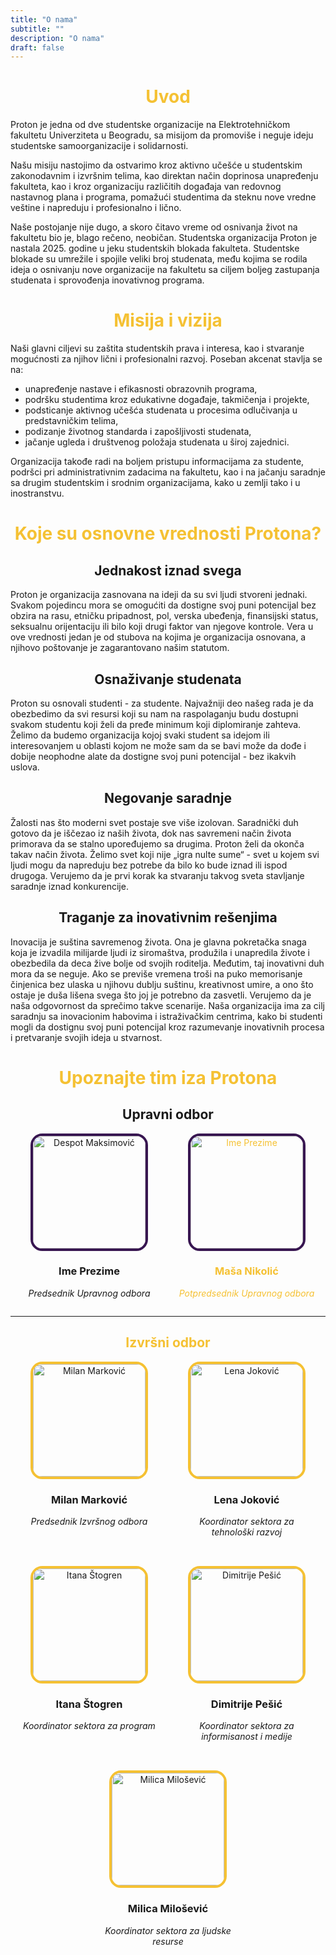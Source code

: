 ```yaml
---
title: "O nama"
subtitle: ""
description: "O nama"
draft: false
---
```


<h1 style="text-align: center; color: #f5c133">Uvod</h1>

Proton je jedna od dve studentske organizacije na Elektrotehničkom fakultetu Univerziteta u Beogradu, sa misijom da promoviše i neguje ideju studentske samoorganizacije i solidarnosti.

Našu misiju nastojimo da ostvarimo kroz aktivno učešće u studentskim zakonodavnim i izvršnim telima, kao direktan način doprinosa unapređenju fakulteta, kao i kroz organizaciju različitih događaja van redovnog nastavnog plana i programa, pomažući studentima da steknu nove vredne veštine i napreduju i profesionalno i lično.

Naše postojanje nije dugo, a skoro čitavo vreme od osnivanja život na fakultetu bio je, blago rečeno, neobičan. Studentska organizacija Proton je nastala 2025. godine u jeku studentskih blokada fakulteta. Studentske blokade su umrežile i spojile veliki broj studenata, među kojima se rodila ideja o osnivanju nove organizacije na fakultetu sa ciljem boljeg zastupanja studenata i sprovođenja inovativnog programa.

<h1 style="text-align: center; color: #f5c133">Misija i vizija</h1>

Naši glavni ciljevi su zaštita studentskih prava i interesa, kao i stvaranje mogućnosti za njihov lični i profesionalni razvoj. Poseban akcenat stavlja se na:


- unapređenje nastave i efikasnosti obrazovnih programa,
- podršku studentima kroz edukativne događaje, takmičenja i projekte,
- podsticanje aktivnog učešća studenata u procesima odlučivanja u predstavničkim telima,
- podizanje životnog standarda i zapošljivosti studenata,
- jačanje ugleda i društvenog položaja studenata u široj zajednici.

Organizacija takođe radi na boljem pristupu informacijama za studente, podršci pri administrativnim zadacima na fakultetu, kao i na jačanju saradnje sa drugim studentskim i srodnim organizacijama, kako u zemlji tako i u inostranstvu.

<h1 style="text-align: center; color: #f5c133">Koje su osnovne vrednosti Protona?</h1>

<h2 style="text-align: center;">Jednakost iznad svega</h2>

Proton je organizacija zasnovana na ideji da su svi ljudi stvoreni jednaki. Svakom pojedincu mora se omogućiti da dostigne svoj puni potencijal bez obzira na rasu, etničku pripadnost, pol, verska ubeđenja, finansijski status, seksualnu orijentaciju ili bilo koji drugi faktor van njegove kontrole.
Vera u ove vrednosti jedan je od stubova na kojima je organizacija osnovana, a njihovo poštovanje je zagarantovano našim statutom.

<h2 style="text-align: center;">Osnaživanje studenata</h2>

Proton su osnovali studenti - za studente. Najvažniji deo našeg rada je da obezbedimo da svi resursi koji su nam na raspolaganju budu dostupni svakom studentu koji želi da pređe minimum koji diplomiranje zahteva.
Želimo da budemo organizacija kojoj svaki student sa idejom ili interesovanjem u oblasti kojom ne može sam da se bavi može da dođe i dobije neophodne alate da dostigne svoj puni potencijal - bez ikakvih uslova.

<h2 style="text-align: center;">Negovanje saradnje</h2>

Žalosti nas što moderni svet postaje sve više izolovan. Saradnički duh gotovo da je iščezao iz naših života, dok nas savremeni način života primorava da se stalno upoređujemo sa drugima.
Proton želi da okonča takav način života. Želimo svet koji nije „igra nulte sume“ - svet u kojem svi ljudi mogu da napreduju bez potrebe da bilo ko bude iznad ili ispod drugoga. Verujemo da je prvi korak ka stvaranju takvog sveta stavljanje saradnje iznad konkurencije.

<h2 style="text-align: center;">Traganje za inovativnim rešenjima</h2>

Inovacija je suština savremenog života. Ona je glavna pokretačka snaga koja je izvadila milijarde ljudi iz siromaštva, produžila i unapredila živote i obezbedila da deca žive bolje od svojih roditelja.
Međutim, taj inovativni duh mora da se neguje. Ako se previše vremena troši na puko memorisanje činjenica bez ulaska u njihovu dublju suštinu, kreativnost umire, a ono što ostaje je duša lišena svega što joj je potrebno da zasvetli.
Verujemo da je naša odgovornost da sprečimo takve scenarije. Naša organizacija ima za cilj saradnju sa inovacionim habovima i istraživačkim centrima, kako bi studenti mogli da dostignu svoj puni potencijal kroz razumevanje inovativnih procesa i pretvaranje svojih ideja u stvarnost.

<h1 style="text-align: center; color: #f5c133">Upoznajte tim iza Protona</h2>

<h2 style="text-align: center;">Upravni odbor</h2>

<div style="display: flex; flex-wrap: wrap; justify-content: center; gap: 2rem;">

<div style="text-align: center; width: 220px;">
  <img src="/images/team/despot.jpg" alt="Despot Maksimović" style="border-radius: 10%; width: 180px; height: 180px; border: solid #381651 4px; object-fit: cover;">
  <h3>Ime Prezime</h3>
  <p><em>Predsednik Upravnog odbora</em></p>
</div>

<div style="text-align: center; width: 220px; color: #f5c133">
  <img src="/images/team/masa.png" alt="Ime Prezime" style="border-radius: 10%; width: 180px; height: 180px; border: solid #381651 4px; object-fit: cover;">
  <h3>Maša Nikolić</h3>
  <p><em>Potpredsednik Upravnog odbora</em></p>
</div>

</div>

---

<h2 style="text-align: center; color: #f5c133">Izvršni odbor</h2>

<div style="display: flex; flex-wrap: wrap; justify-content: center; gap: 2rem;">

<div style="text-align: center; width: 220px;">
  <img src="/images/team/kica.png" alt="Milan Marković" style="border-radius: 10%; width: 180px; height: 180px; border: solid #f5c133 4px; object-fit: cover;">
  <h3>Milan Marković</h3>
  <p><em>Predsednik Izvršnog odbora</em></p>
</div>

<div style="text-align: center; width: 220px;">
  <img src="/images/team/lena.jpeg" alt="Lena Joković" style="border-radius: 10%; width: 180px; height: 180px; border: solid #f5c133 4px; object-fit: cover;">
  <h3>Lena Joković</h3>
  <p><em>Koordinator sektora za tehnološki razvoj</em></p>
</div>

<div style="text-align: center; width: 220px;">
  <img src="/images/team/itana.png" alt="Itana Štogren" style="border-radius: 10%; width: 180px; height: 180px; border: solid #f5c133 4px; object-fit: cover;">
  <h3>Itana Štogren</h3>
  <p><em>Koordinator sektora za program</em></p>
</div>

<div style="text-align: center; width: 220px;">
  <img src="/images/team/dimitrije.png" alt="Dimitrije Pešić" style="border-radius: 10%; width: 180px; height: 180px; border: solid #f5c133 4px; object-fit: cover;">
  <h3>Dimitrije Pešić</h3>
  <p><em>Koordinator sektora za informisanost i medije</em></p>
</div>

<div style="text-align: center; width: 220px;">
  <img src="/images/team/milica.png" alt="Milica Milošević" style="border-radius: 10%; width: 180px; height: 180px; border: solid #f5c133 4px; object-fit: cover;">
  <h3>Milica Milošević</h3>
  <p><em>Koordinator sektora za ljudske resurse</em></p>

</div>

</div>
